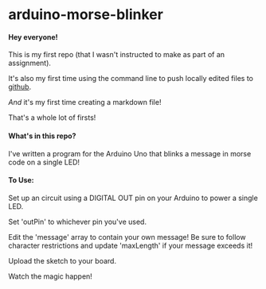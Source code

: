 # arduino-morse-blinker

#### Hey everyone!

This is my first repo (that I wasn't instructed to make as part of an assignment).

It's also my first time using the command line to push locally edited files to [github](https://github.com). 

*And* it's my first time creating a markdown file!

That's a whole lot of firsts!

#### What's in this repo?

I've written a program for the Arduino Uno that blinks a message in morse code on a single LED!

#### To Use:

Set up an circuit using a DIGITAL OUT pin on your Arduino to power a single LED.

Set 'outPin' to whichever pin you've used.

Edit the 'message' array to contain your own message! Be sure to follow character restrictions and update 'maxLength' if your message exceeds it!

Upload the sketch to your board.

Watch the magic happen!